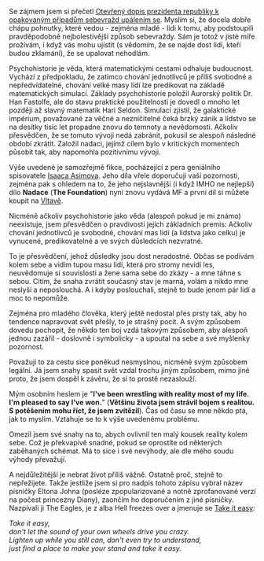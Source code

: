 <!-- dcterms:identifier = riderweblog#41 -->
<!-- dcterms:title = Like a candle in the wind... -->
<!-- np9:categoryId = 2 -->
<!-- x4w:category = Lidé a jiná zvěř -->
<!-- np9:authorId = 1 -->
<!-- np9:authorEmail = michal.valasek@altairis.cz -->
<!-- dcterms:creator = Michal Altair Valášek -->
<!-- dcterms:created = 2003-04-10T12:02:37+02:00 -->
<!-- dcterms:date = 2003-04-10T12:02:37+02:00 -->

<p>Se zájmem jsem si přečetl <a href="http://www.klaus.cz/klaus2/asp/clanek.asp?id=GJeaEl15kfEr">Otevřený dopis prezidenta republiky k opakovaným případům sebevražd upálením se</a>. Myslím si, že docela dobře chápu pohnutky, které vedou - zejména mladé - lidi k tomu, aby podstoupili pravděpodobně nejbolestivější způsob sebevraždy. Sám je totož v jisté míře prožívám, i když vás mohu ujistit (s vědomím, že se najde dost lidí, kteří budou zklamání), že se upalovat nehodlám.</p>
<p>Psychohistorie je věda, která matematickými cestami odhaluje budoucnost. Vychází z předpokladu, že zatímco chování jednotlivců je příliš svobodné a nepředvídatelné, chování velké masy lidí lze predikovat na základě matematických simulací. Základy psychohistorie položil Aurorský politik Dr. Han Fastolfe, ale do stavu praktické použitelnosti je dovedl o mnoho let později až slavný matematik Hari Seldon. Simulací zjistil, že galaktické impérium, považované za věčné&nbsp;a nezničitelné čeká brzký zánik a lidstvo se na desítky tisíc let propadne znovu do temnoty a nevědomosti. Ačkoliv přesvědčen, že se tomuto vývoji nedá zabránit, pokusil se alespoň následné období zkrátit. Založil nadaci, jejímž cílem bylo v kritických momentech působit tak, aby napomohla pozitivnímu vývoji.</p>
<p>Výše uvedené je samozřejmě fikce, pocházející z pera geniálního spisovatele&nbsp;<a href="http://www.asimovians.com/">Isaaca Asimova</a>. Jeho díla vřele doporučuji vaší pozornosti, zejména pak s ohledem na to, že jeho nejslavnější (i když IMHO ne nejlepší) dílo <strong>Nadace</strong> (<strong>The Foundation</strong>) nyní znovu vydává MF a první díl si můžete koupit na <a href="http://www.vltava.cz/Store/GoodsDetail.asp?c=IsaacAsimov&sCGoodsID=SE00089948">Vltavě</a>.</p>
<p>Nicméně ačkoliv psychohistorie jako věda (alespoň pokud je mi známo) neexistuje, jsem přesvědčen o pravdivosti jejích základních premis: Ačkoliv chování jednotlivců je svobodné, chování mas lidí (a lidstva jako celku) je vynucené, predikovatelné a ve svých důsledcích nezvratné.</p>
<p>To je přesvědčení, jehož důsledky jsou dost neradostné. Občas se podívám kolem sebe a vidím tupou masu lidí, která pro stromy nevidí les, neuvědomuje si souvislosti a žene sama sebe do zkázy - a mne táhne s sebou. Cítím, že snaha zvrátit současný stav je marná, volám a nikdo mne neslyší a neposlouchá. A i kdyby poslouchali, stejně to bude jenom pár lidí a moc to nepomůže.</p>
<p>Zejména pro mladého člověka, který ještě nedostal přes prsty tak, aby ho tendence napravovat svět přešly, to je strašný pocit. A svým způsobem dovedu pochopit, že někdo ten boj vzdá takovým způsobem, aby alespoň jednou zazářil - doslovně i symbolicky -&nbsp;a upoutal na sebe a své myšlenky pozornost.</p>
<p>Považuji to za cestu sice poněkud nesmyslnou, nicméně svým způsobem legální. Já jsem snahy spasit svět vzdal trochu jiným způsobem, mimo jiné proto, že jsem dospěl k závěru, že si to prostě nezaslouží.</p>
<p>Mým osobním heslem je "<strong>I've been&nbsp;wrestling with reality most of my life. I'm pleased to say I've won.</strong>" (<strong>Většinu života jsem strávil bojem s realitou. S potěšením mohu říct, že jsem zvítězil</strong>). Čas od času se mne někdo ptá, jak to myslím. Vztahuje se to k výše uvedenému problému.</p>
<p>Omezil jsem své snahy na to, abych ovlivnil ten malý kousek reality kolem sebe. Což je překvapivě snadné, pokud se oprostíte od některých zaběhaných schémat. Má to sice i své nevýhody, ale dle mého soudu výhody převažují.</p>
<p>A nejdůležitější je nebrat život příliš vážně. Ostatně proč, stejně to nepřežijete. Takže jestliže jsem si pro nadpis tohoto zápisu vybral název písničky Eltona Johna (posléze zpopularizované a notně zprofanované verzí na počest princezny Diany), zaončím ho doporučením z jiné písničky. Nazpívali ji The Eagles, je z alba Hell freezes over a&nbsp;jmenuje se <a href="http://www.davemcnally.com/lyrics/TheEagles/TAKEITEASY.asp">Take it easy</a>:</p>
<p><em>Take it easy,<br>don't let the sound of your own wheels drive you crazy.<br>Lighten up while you still can, don't even try to understand,<br>just find a place to make your stand and take it easy.</em></p>